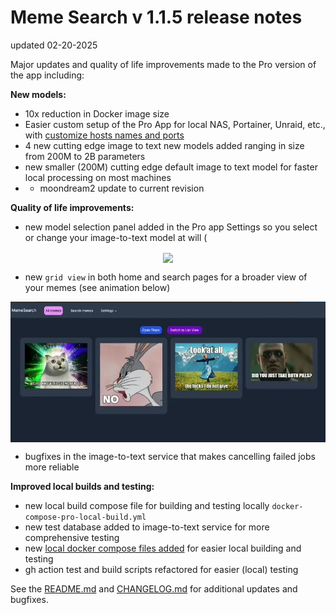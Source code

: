 


# Meme Search v 1.1.5 release notes

updated 02-20-2025

Major updates and quality of life improvements made to the Pro version of the app including:

**New models:**
- 10x reduction in Docker image size
- Easier custom setup of the Pro App for local NAS, Portainer, Unraid, etc., 
with [customize hosts names and ports](https://github.com/neonwatty/meme-search/tree/main?tab=readme-ov-file#custom-hosts-and-ports) 
- 4 new cutting edge image to text new models added ranging in size from 200M to 2B parameters
- new smaller (200M) cutting edge default image to text model for faster local processing on most machines
- - moondream2 update to current revision

**Quality of life improvements:**
- new model selection panel added in the Pro app Settings so you select or change your image-to-text model at will (

<p align="center">
<img align="center" src="https://github.com/jermwatt/readme_gifs/blob/main/meme-search-model-selection-screen-demo.webp" height="225">
</p>


- new `grid view` in both home and search pages for a broader view of your memes (see animation below)

<p align="center">
<img align="center" src="https://github.com/jermwatt/readme_gifs/blob/main/meme-search-grid-view-medium.webp" height="225">
</p>

- bugfixes in the image-to-text service that makes cancelling failed jobs more reliable

**Improved local builds and testing:**

- new local build compose file for building and testing locally `docker-compose-pro-local-build.yml`
- new test database added to image-to-text service for more comprehensive testing
- new [local docker compose files added](https://github.com/neonwatty/meme-search/tree/main?tab=readme-ov-file#building-the-app-locally-with-docker) for easier local building and testing
- gh action test and build scripts refactored for easier (local) testing



See the [README.md](https://github.com/neonwatty/meme-search/blob/main/README.md) and [CHANGELOG.md](https://github.com/neonwatty/meme-search/blob/main/CHANGELOG.md) for additional updates and bugfixes.
<!--stackedit_data:
eyJoaXN0b3J5IjpbLTE3MzQyNjM1MzcsMTkyNjg5MDkxNl19
-->